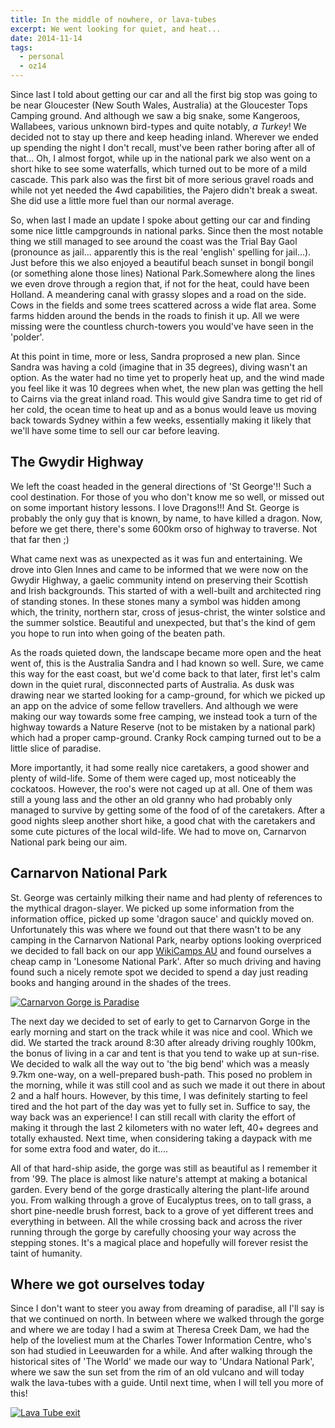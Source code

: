 ```yaml
---
title: In the middle of nowhere, or lava-tubes
excerpt: We went looking for quiet, and heat...
date: 2014-11-14
tags:
  - personal
  - oz14
---
```


Since last I told about getting our car and all the first big stop was going to be near
Gloucester (New South Wales, Australia) at the Gloucester Tops Camping ground. And
although we saw a big snake, some Kangeroos, Wallabees, various unknown bird-types and
quite notably, *a Turkey*! We decided not to stay up there and keep heading inland.
Wherever we ended up spending the night I don't recall, must've been rather boring after
all of that... Oh, I almost forgot, while up in the national park we also went on a short
hike to see some waterfalls, which turned out to be more of a mild cascade. This park also
was the first bit of more serious gravel roads and while not yet needed the 4wd
capabilities, the Pajero didn't break a sweat. She did use a little more fuel than our
normal average.

So, when last I made an update I spoke about getting our car and finding some nice little
campgrounds in national parks. Since then the most notable thing we still managed to see
around the coast was the Trial Bay Gaol (pronounce as jail... apparently this is the real
'english' spelling for jail...). Just before this we also enjoyed a beautiful beach
sunset in bongil bongil (or something alone those lines) National Park.Somewhere along the
lines we even drove through a region that, if not for the heat, could have been Holland.
A meandering canal with grassy slopes and a road on the side. Cows in the fields and some
trees scattered across a wide flat area. Some farms hidden around the bends in the roads
to finish it up. All we were missing were the countless church-towers you would've have
seen in the 'polder'.

At this point in time, more or less, Sandra proprosed a new plan. Since Sandra was having
a cold (imagine that in 35 degrees), diving wasn't an option. As the water had no time
yet to properly heat up, and the wind made you feel like it was 10 degrees when whet, the
new plan was getting the hell to Cairns via the great inland road. This would give Sandra
time to get rid of her cold, the ocean time to heat up and as a bonus would leave us
moving back towards Sydney within a few weeks, essentially making it likely that we'll
have some time to sell our car before leaving.

## The Gwydir Highway

We left the coast headed in the general directions of 'St George'!! Such a cool
destination. For those of you who don't know me so well, or missed out on some important
history lessons. I love Dragons!!! And St. George is probably the only guy that is known,
by name, to have killed a dragon. Now, before we get there, there's some 600km orso of
highway to traverse. Not that far then ;)

What came next was as unexpected as it was fun and entertaining. We drove into Glen Innes
and came to be informed that we were now on the Gwydir Highway, a gaelic community intend
on preserving their Scottish and Irish backgrounds. This started of with a well-built and
architected ring of standing stones. In these stones many a symbol was hidden among which,
the trinity, northern star, cross of jesus-christ, the winter solstice and the summer
solstice. Beautiful and unexpected, but that's the kind of gem you hope to run into when
going of the beaten path.

As the roads quieted down, the landscape became more open and the heat went of, this is
the Australia Sandra and I had known so well. Sure, we came this way for the east coast,
but we'd come back to that later, first let's calm down in the quiet rural, disconnected
parts of Australia. As dusk was drawing near we started looking for a camp-ground, for
which we picked up an app on the advice of some fellow travellers. And although we were
making our way towards some free camping, we instead took a turn of the highway towards
a Nature Reserve (not to be mistaken by a national park) which had a proper camp-ground.
Cranky Rock camping turned out to be a little slice of paradise.

More importantly, it had some really nice caretakers, a good shower and plenty of
wild-life. Some of them were caged up, most noticeably the cockatoos. However, the roo's
were not caged up at all. One of them was still a young lass and the other an old granny
who had probably only managed to survive by getting some of the food of of the caretakers.
After a good nights sleep another short hike, a good chat with the caretakers and some
cute pictures of the local wild-life. We had to move on, Carnarvon National park being our
aim.

## Carnarvon National Park

St. George was certainly milking their name and had plenty of references to the mythical
dragon-slayer. We picked up some information from the information office, picked up some
'dragon sauce' and quickly moved on. Unfortunately this was where we found out that there
wasn't to be any camping in the Carnarvon National Park, nearby options looking overpriced
we decided to fall back on our app [WikiCamps AU][I] and found ourselves a cheap camp in
'Lonesome National Park'. After so much driving and having found such a nicely remote spot
we decided to spend a day just reading books and hanging around in the shades of the
trees.

[![Carnarvon Gorge is Paradise][imgI]][II]

The next day we decided to set of early to get to Carnarvon Gorge in the early morning and
start on the track while it was nice and cool. Which we did. We started the track around
8:30 after already driving roughly 100km, the bonus of living in a car and tent is that
you tend to wake up at sun-rise. We decided to walk all the way out to 'the big bend'
which was a measly 9.7km one-way, on a well-prepared bush-path. This posed no problem in
the morning, while it was still cool and as such we made it out there in about 2 and a
half hours. However, by this time, I was definitely starting to feel tired and the hot
part of the day was yet to fully set in. Suffice to say, the way back was an experience! I
can still recall with clarity the effort of making it through the last 2 kilometers with
no water left, 40+ degrees and totally exhausted. Next time, when considering taking a
daypack with me for some extra food and water, do it....

All of that hard-ship aside, the gorge was still as beautiful as I remember it from '99.
The place is almost like nature's attempt at making a botanical garden. Every bend of the
gorge drastically altering the plant-life around you. From walking through a grove of
Eucalyptus trees, on to tall grass, a short pine-needle brush forrest, back to a grove of
yet different trees and everything in between. All the while crossing back and across the
river running through the gorge by carefully choosing your way across the stepping stones.
It's a magical place and hopefully will forever resist the taint of humanity.

## Where we got ourselves today

Since I don't want to steer you away from dreaming of paradise, all I'll say is that we
continued on north. In between where we walked through the gorge and where we are today
I had a swim at Theresa Creek Dam, we had the help of the loveliest mum at the Charles
Tower Information Centre, who's son had studied in Leeuwarden for a while. And after
walking through the historical sites of 'The World' we made our way to 'Undara National
Park', where we saw the sun set from the rim of an old vulcano and will today walk the
lava-tubes with a guide. Until next time, when I will tell you more of this!

[![Lava Tube exit][imgII]][III]

[I]: http://www.wikicamps.com.au/
[II]: https://www.flickr.com/photos/windgazer/15814010201
[imgI]: https://farm8.staticflickr.com/7550/15814010201_0f80ee8b1f_z.jpg
[III]: https://www.flickr.com/photos/windgazer/15817486522
[imgII]: https://farm9.staticflickr.com/8651/15817486522_cbaef5761d_o.jpg
